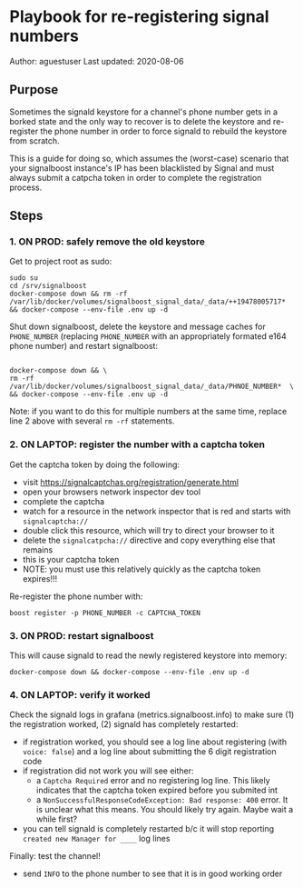 # Playbook for re-registering signal numbers

Author: aguestuser
Last updated: 2020-08-06

## Purpose

Sometimes the signald keystore for a channel's phone number gets in a borked state and the only way to recover is to delete the keystore and re-register the phone number in order to force signald to rebuild the keystore from scratch.

This is a guide for doing so, which assumes the (worst-case) scenario that your signalboost instance's IP has been blacklisted by Signal and must always submit a catpcha token in order to complete the registration process.

## Steps

### 1. ON PROD: safely remove the old keystore

Get to project root as sudo:

``` shell
sudo su
cd /srv/signalboost
docker-compose down && rm -rf /var/lib/docker/volumes/signalboost_signal_data/_data/++19478005717*  && docker-compose --env-file .env up -d
```
Shut down signalboost, delete the keystore and message caches for `PHONE_NUMBER` (replacing `PHONE_NUMBER` with an appropriately formated e164 phone number) and restart signalboost:

``` shell

docker-compose down && \
rm -rf /var/lib/docker/volumes/signalboost_signal_data/_data/PHNOE_NUMBER*  \
&& docker-compose --env-file .env up -d
```
Note: if you want to do this for multiple numbers at the same time, replace line 2 above with several `rm -rf` statements.

### 2. ON LAPTOP: register the number with a captcha token

Get the captcha token by doing the following:

* visit https://signalcaptchas.org/registration/generate.html
* open your browsers network inspector dev tool
* complete the captcha
* watch for a resource in the network inspector that is red and starts with `signalcaptcha://`
* double click this resource, which will try to direct your browser to it
* delete the `signalcatpcha://` directive and copy everything else that remains
* this is your captcha token
* NOTE: you must use this relatively quickly as the captcha token expires!!!

Re-register the phone number with:

``` shell
boost register -p PHONE_NUMBER -c CAPTCHA_TOKEN
```
### 3. ON PROD: restart signalboost

This will cause signald to read the newly registered keystore into memory:

``` shell
docker-compose down && docker-compose --env-file .env up -d
```
### 4. ON LAPTOP: verify it worked

Check the signald logs in grafana (metrics.signalboost.info) to make sure (1) the registration worked, (2) signald has completely restarted:
* if registration worked, you should see a log line about registering (with `voice: false`) and a log line about submitting the 6 digit registration code
* if registration did not work you will see either:
  * a `Captcha Required` error and no registering log line. This likely indicates that the captcha token expired before you submited int
  * a `NonSuccessfulResponseCodeException: Bad response: 400` error. It is unclear what this means. You should likely try again. Maybe wait a while first?
* you can tell signald is completely restarted b/c it will stop reporting `created new Manager for ____` log lines

Finally: test the channel!
* send `INFO` to the phone number to see that it is in good working order
